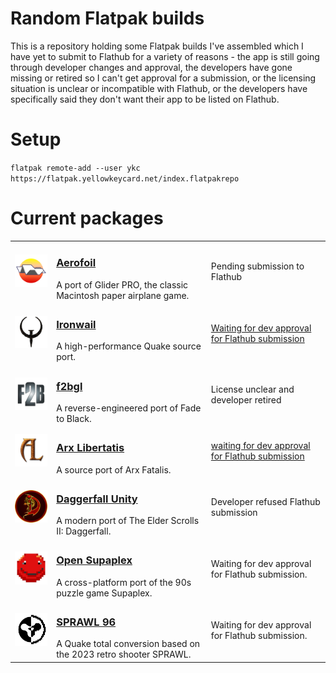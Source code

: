 # Random Flatpak builds

This is a repository holding some Flatpak builds I've assembled which I have yet to submit to Flathub for a variety of reasons - the app is still going through developer changes and approval, the developers have gone missing or retired so I can't get approval for a submission, or the licensing situation is unclear or incompatible with Flathub, or the developers have specifically said they don't want their app to be listed on Flathub.

# Setup

`flatpak remote-add --user ykc https://flatpak.yellowkeycard.net/index.flatpakrepo`

# Current packages

| | | |
|:-:|:-|:-|
| [<img src="https://raw.githubusercontent.com/fpiesche/flatpak-builds/refs/heads/main/apps/io.github.elasota.aerofoil/io.github.elasota.aerofoil.png" style="height: auto; width: 128px" />](https://fpiesche.github.io/flatpak-builds/io.github.elasota.aerofoil.xml) | <h3>[Aerofoil](https://fpiesche.github.io/flatpak-builds/io.github.elasota.aerofoil.xml)</h3>A port of Glider PRO, the classic Macintosh paper airplane game. | Pending submission to Flathub |
| [<img src="https://raw.githubusercontent.com/fpiesche/flatpak-builds/refs/heads/main/apps/io.github.andrei_drexler.ironwail/io.github.andrei_drexler.ironwail.png" style="height: auto; width: 128px" />](https://fpiesche.github.io/flatpak-builds/io.github.andrei_drexler.ironwail.xml) | <h3>[Ironwail](https://fpiesche.github.io/flatpak-builds/io.github.andrei_drexler.ironwail.xml)</h3>A high-performance Quake source port. | [Waiting for dev approval for Flathub submission](https://github.com/andrei-drexler/ironwail/issues/241#issuecomment-2261224166) |
| [<img src="https://raw.githubusercontent.com/fpiesche/flatpak-builds/refs/heads/main/apps/io.github.fpiesche.f2bgl/io.github.fpiesche.f2bgl.png" style="height: auto; width: 128px" />](https://fpiesche.github.io/flatpak-builds/io.github.fpiesche.f2bgl.xml) | <h3>[f2bgl](https://fpiesche.github.io/flatpak-builds/io.github.fpiesche.f2bgl.xml)</h3>A reverse-engineered port of Fade to Black. | License unclear and developer retired |
| [<img src="https://raw.githubusercontent.com/fpiesche/flatpak-builds/refs/heads/main/apps/org.arx_libertatis.arxlibertatis/org.arx_libertatis.arxlibertatis.png" style="height: auto; width: 128px" />](https://fpiesche.github.io/flatpak-builds/org.arx_libertatis.arxlibertatis.xml) | <h3>[Arx Libertatis](https://fpiesche.github.io/flatpak-builds/org.arx_libertatis.arxlibertatis.xml)</h3>A source port of Arx Fatalis. | [waiting for dev approval for Flathub submission](https://bugs.arx-libertatis.org/arx/issues/1747) |
| [<img src="https://raw.githubusercontent.com/fpiesche/flatpak-builds/refs/heads/main/apps/io.github.interkarma.daggerfall-unity/io.github.interkarma.daggerfall-unity.png" style="height: auto; width: 128px" />](https://fpiesche.github.io/flatpak-builds/io.github.interkarma.daggerfall-unity.xml) | <h3>[Daggerfall Unity](https://fpiesche.github.io/flatpak-builds/io.github.interkarma.daggerfall-unity.xml)</h3>A modern port of The Elder Scrolls II: Daggerfall. | Developer refused Flathub submission |
| [<img src="https://raw.githubusercontent.com/fpiesche/flatpak-builds/refs/heads/main/apps/io.github.sergiou87.open-supaplex/io.github.sergiou87.open-supaplex.png" style="height: auto; width: 128px" />](https://fpiesche.github.io/flatpak-builds/io.github.sergiou87.open-supaplex.xml) | <h3>[Open Supaplex](https://fpiesche.github.io/flatpak-builds/io.github.sergiou87.open-supaplex.xml)</h3>A cross-platform port of the 90s puzzle game Supaplex. | Waiting for dev approval for Flathub submission. |
| [<img src="https://raw.githubusercontent.com/fpiesche/flatpak-builds/refs/heads/main/apps/gg.sprawl.sprawl96/gg.sprawl.sprawl96.svg" style="height: auto; width: 128px" />](https://fpiesche.github.io/flatpak-builds/gg.sprawl.sprawl96.xml) | <h3>[SPRAWL 96](https://fpiesche.github.io/flatpak-builds/gg.sprawl.sprawl96.xml)</h3>A Quake total conversion based on the 2023 retro shooter SPRAWL. | Waiting for dev approval for Flathub submission. |
